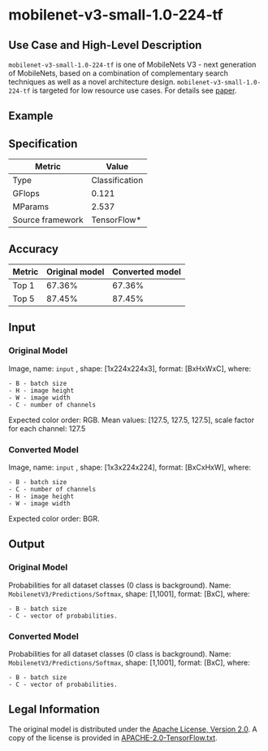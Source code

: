 # mobilenet-v3-small-1.0-224-tf

## Use Case and High-Level Description

`mobilenet-v3-small-1.0-224-tf` is one of MobileNets V3 - next generation of MobileNets,
based on a combination of complementary search techniques as well as a novel architecture design.
`mobilenet-v3-small-1.0-224-tf` is targeted for low resource use cases.
For details see [paper](https://arxiv.org/abs/1905.02244).

## Example

## Specification

| Metric                          | Value                                     |
|---------------------------------|-------------------------------------------|
| Type                            | Classification                            |
| GFlops                          | 0.121                                     |
| MParams                         | 2.537                                     |
| Source framework                | TensorFlow\*                              |

## Accuracy

| Metric | Original model | Converted model |
| ------ | -------------- | --------------- |
| Top 1  | 67.36%          | 67.36%           |
| Top 5  | 87.45%          | 87.45%           |

## Input

### Original Model

Image, name: `input` , shape: [1x224x224x3], format: [BxHxWxC], where:

    - B - batch size
    - H - image height
    - W - image width
    - C - number of channels

   Expected color order: RGB.
   Mean values: [127.5, 127.5, 127.5], scale factor for each channel: 127.5

### Converted Model

Image, name: `input` , shape: [1x3x224x224], format: [BxCxHxW], where:

    - B - batch size
    - C - number of channels
    - H - image height
    - W - image width

   Expected color order: BGR.

## Output

### Original Model

Probabilities for all dataset classes (0 class is background). Name: `MobilenetV3/Predictions/Softmax`,
shape: [1,1001], format: [BxC],
    where:

    - B - batch size
    - C - vector of probabilities.

### Converted Model

Probabilities for all dataset classes (0 class is background). Name: `MobilenetV3/Predictions/Softmax`,
shape: [1,1001], format: [BxC],
    where:

    - B - batch size
    - C - vector of probabilities.

## Legal Information

The original model is distributed under the
[Apache License, Version 2.0](https://raw.githubusercontent.com/tensorflow/models/master/LICENSE).
A copy of the license is provided in [APACHE-2.0-TensorFlow.txt](../licenses/APACHE-2.0-TensorFlow.txt).
